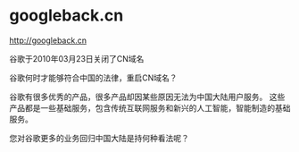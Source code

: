 # googleback.cn

http://googleback.cn

谷歌于2010年03月23日关闭了CN域名

谷歌何时才能够符合中国的法律，重启CN域名？

谷歌有很多优秀的产品，很多产品却因某些原因无法为中国大陆用户服务。
这些产品都是一些基础服务，包含传统互联网服务和新兴的人工智能，智能制造的基础服务。

您对谷歌更多的业务回归中国大陆是持何种看法呢？
